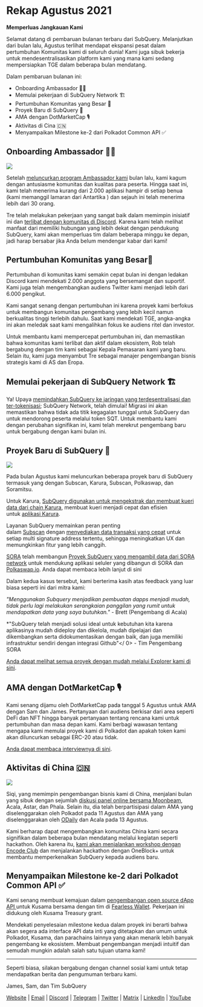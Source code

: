 # Rekap Agustus 2021

**Memperluas Jangkauan Kami**

Selamat datang di pembaruan bulanan terbaru dari SubQuery. Melanjutkan dari bulan lalu, Agustus terlihat mendapat ekspansi pesat dalam pertumbuhan Komunitas kami di seluruh dunia! Kami juga sibuk bekerja untuk mendesentralisasikan platform kami yang mana kami sedang mempersiapkan TGE dalam beberapa bulan mendatang.

Dalam pembaruan bulanan ini:

-   Onboarding Ambassador 👩‍💼
-   Memulai pekerjaan di SubQuery Network 🏗
-   Pertumbuhan Komunitas yang Besar 🚀
-   Proyek Baru di SubQuery 🤝
-   AMA dengan DotMarketCap 🎙
-   Aktivitas di Cina 🇨🇳
-   Menyampaikan Milestone ke-2 dari Polkadot Common API ✅

## Onboarding Ambassador 👩‍💼

![](https://miro.medium.com/max/1400/0*_nOcsPjhQxta_FPH)

Setelah [meluncurkan program Ambassador kami](https://subquery.medium.com/introducing-the-subquery-ambassador-program-aa82613ab804) bulan lalu, kami kagum dengan antusiasme komunitas dan kualitas para peserta. Hingga saat ini, kami telah menerima kurang dari 2.000 aplikasi hampir di setiap benua (kami memanggil lamaran dari Antartika ️) dan sejauh ini telah menerima lebih dari 30 orang.

Tre telah melakukan pekerjaan yang sangat baik dalam memimpin inisiatif ini dan [terlibat dengan komunitas di Discord](https://discord.com/invite/78zg8aBSMG). Karena kami telah melihat manfaat dari memiliki hubungan yang lebih dekat dengan pendukung SubQuery, kami akan memperluas tim dalam beberapa minggu ke depan, jadi harap bersabar jika Anda belum mendengar kabar dari kami!

## Pertumbuhan Komunitas yang Besar🚀

Pertumbuhan di komunitas kami semakin cepat bulan ini dengan ledakan Discord kami mendekati 2.000 anggota yang bersemangat dan suportif. Kami juga telah mengembangkan audiens Twitter kami menjadi lebih dari 6.000 pengikut.

Kami sangat senang dengan pertumbuhan ini karena proyek kami berfokus untuk membangun komunitas pengembang yang lebih kecil namun berkualitas tinggi terlebih dahulu. Saat kami mendekati TGE, angka-angka ini akan meledak saat kami mengalihkan fokus ke audiens ritel dan investor.

Untuk membantu kami mempercepat pertumbuhan ini, dan memastikan bahwa komunitas kami terlibat dan aktif dalam ekosistem, Rob telah bergabung dengan tim kami sebagai Kepala Pemasaran kami yang baru. Selain itu, kami juga menyambut Tre sebagai manajer pengembangan bisnis strategis kami di AS dan Eropa.

## Memulai pekerjaan di SubQuery Network 🏗

Ya! Upaya [memindahkan SubQuery ke jaringan yang terdesentralisasi dan ter-tokenisasi](https://subquery.medium.com/the-subquery-network-a-summary-46cde0acb010); SubQuery Network, telah dimulai! Migrasi ini akan memastikan bahwa tidak ada titik kegagalan tunggal untuk SubQuery dan untuk mendorong peserta melalui token SQT. Untuk membantu kami dengan perubahan signifikan ini, kami telah merekrut pengembang baru untuk bergabung dengan kami bulan ini.

## Proyek Baru di SubQuery 🤝

![](https://miro.medium.com/max/4800/1*yUruZPSKP_0BA6mA72P8xg.gif)

Pada bulan Agustus kami meluncurkan beberapa proyek baru di SubQuery termasuk yang dengan Subscan, Karura, Subscan, Polkaswap, dan Soramitsu.

Untuk Karura, [SubQuery digunakan untuk mengekstrak dan membuat kueri data dari chain Karura](https://subquery.medium.com/karura-integrates-with-subquery-to-aggregate-and-serve-defi-data-to-kusama-builders-d34f0e722311?source=your_stories_page-------------------------------------), membuat kueri menjadi cepat dan efisien untuk [aplikasi Karura](https://apps.karura.network/).

Layanan SubQuery memainkan peran penting dalam [Subscan](https://www.subscan.io/) dengan [menyediakan data transaksi yang cepat](https://subquery.medium.com/subscans-multi-signature-tool-powered-by-subquery-926da3e4fc25?source=your_stories_page-------------------------------------) untuk setiap multi signature address tertentu, sehingga meningkatkan UX dan memungkinkan fitur yang lebih canggih.

[SORA](https://sora.org/) telah membangun [Proyek SubQuery yang mengambil data dari SORA network](https://subquery.medium.com/sora-integrates-subquery-to-provide-data-to-the-sora-network-5a73f77a40aa?source=your_stories_page-------------------------------------) untuk mendukung aplikasi seluler yang dibangun di SORA dan [Polkaswap.io](http://polkaswap.io/). Anda dapat membaca lebih lanjut di sini

Dalam kedua kasus tersebut, kami berterima kasih atas feedback yang luar biasa seperti ini dari mitra kami:

*"Menggunakan Subquery menjadikan pembuatan dapps menjadi mudah, tidak perlu lagi melakukan serangkaian panggilan yang rumit untuk mendapatkan data yang saya butuhkan."* - Brett (Pengembang di Acala)

*"SubQuery telah menjadi solusi ideal untuk kebutuhan kita karena aplikasinya mudah dideploy dan dikelola, mudah dipelajari dan dikembangkan serta didokumentasikan dengan baik, dan juga memiliki infrastruktur sendiri dengan integrasi Github"</ 0> - Tim Pengembang SORA</p>

[Anda dapat melihat semua proyek dengan mudah melalui Explorer kami di sini](https://explorer.subquery.network/).

## AMA dengan DotMarketCap 🎙

Kami senang dijamu oleh DotMarketCap pada tanggal 5 Agustus untuk AMA dengan Sam dan James. Pertanyaan dari audiens berkisar dari area seperti DeFi dan NFT hingga banyak pertanyaan tentang rencana kami untuk pertumbuhan dan masa depan kami. Kami berbagi wawasan tentang mengapa kami memulai proyek kami di Polkadot dan apakah token kami akan diluncurkan sebagai ERC-20 atau tidak.

[Anda dapat membaca interviewnya di sini](https://dotmarketcap.com/blog-detail/288/ama30-recap-polkawarriors-x-subquery).

## Aktivitas di China 🇨🇳

![](https://miro.medium.com/max/1400/0*A5oqsryFRbGX0MDx)

Siqi, yang memimpin pengembangan bisnis kami di China, menjalani bulan yang sibuk dengan sejumlah [diskusi panel online bersama Moonbeam](https://twitter.com/SubQueryNetwork/status/1425293137103122432/photo/1), Acala, Astar, dan Phala. Selain itu, dia telah berpartisipasi dalam AMA yang diselenggarakan oleh Polkadot pada 11 Agustus dan AMA yang diselenggarakan oleh [ODaily](http://www.odaily.com/) dan Acala pada 13 Agustus.

Kami berharap dapat mengembangkan komunitas China kami secara signifikan dalam beberapa bulan mendatang melalui kegiatan seperti hackathon. Oleh karena itu, [kami akan menjalankan workshop dengan Encode Club](https://www.eventbrite.co.uk/e/polkadot-hackathon-subquery-workshop-tickets-167321106935?aff=ebdsoporgprofile) dan menjalankan hackathon dengan OneBlock+ untuk membantu memperkenalkan SubQuery kepada audiens baru.

## Menyampaikan Milestone ke-2 dari Polkadot Common API ✅

Kami senang membuat kemajuan dalam [pengembangan open source dApp API ](https://docs.google.com/document/d/13L8HBwB6VB-n2g274FFFJKORYPJsq744C6H8iEDQ0-0/edit)untuk Kusama bersama dengan tim di [Fearless Wallet](https://fearlesswallet.io/). Pekerjaan ini didukung oleh Kusama Treasury grant.

Mendekati penyelesaian milestone kedua dalam proyek ini berarti bahwa akan segera ada interface API data inti yang ditetapkan dan umum untuk Polkadot, Kusama, dan parachains lainnya yang akan menarik lebih banyak pengembang ke ekosistem. Membuat pengembangan menjadi intuitif dan semudah mungkin adalah salah satu tujuan utama kami!

*****

Seperti biasa, silakan bergabung dengan channel sosial kami untuk tetap mendapatkan berita dan pengumuman terbaru kami.

James, Sam, dan Tim SubQuery

[Website](https://subquery.network/) | [Email](mailto:hello@subquery.network) | [Discord](https://discord.com/invite/78zg8aBSMG) | [Telegram](https://t.me/subquerynetwork) | [Twitter](https://twitter.com/subquerynetwork) | [Matrix](https://matrix.to/#/#subquery:matrix.org) | [LinkedIn](https://www.linkedin.com/company/subquery) | [YouTube](https://www.youtube.com/channel/UCi1a6NUUjegcLHDFLr7CqLw)
